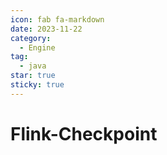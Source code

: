 ```yaml
---
icon: fab fa-markdown
date: 2023-11-22
category:
  - Engine
tag:
  - java
star: true
sticky: true
---
```


# Flink-Checkpoint